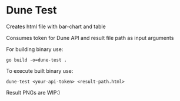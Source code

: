 # Dune Test

Creates html file with bar-chart and table

Consumes token for Dune API and result file path as input arguments

For building binary use:

`go build -o=dune-test .`

To execute built binary use:

`dune-test <your-api-token> <result-path.html>`

Result PNGs are WIP:)